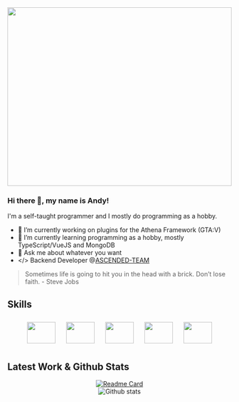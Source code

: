 <div align="center">
  <img src="https://cdn.discordapp.com/attachments/896779950051434567/992315786494484490/hmbanner.gif" width="100%" height="400px">
</div>

### Hi there 👋, my name is Andy!
I'm a self-taught programmer and I mostly do programming as a hobby. 

- 🔭 I’m currently working on plugins for the Athena Framework (GTA:V) 
- 🌱 I’m currently learning programming as a hobby, mostly TypeScript/VueJS and MongoDB
- 💬 Ask me about whatever you want 
- </> Backend Developer @[ASCENDED-TEAM](https://github.com/ASCENDED-Team)
> Sometimes life is going to hit you in the head with a brick. Don’t lose faith. - Steve Jobs

## Skills
<div align="center">
  <img src="https://cdn.jsdelivr.net/gh/devicons/devicon/icons/typescript/typescript-original.svg" style="width: 64px; height: 48px; margin: 10px;"/>
  <img src="https://cdn.jsdelivr.net/gh/devicons/devicon/icons/javascript/javascript-original.svg" style="width: 64px; height: 48px; margin: 10px;"/>
  <img src="https://cdn.jsdelivr.net/gh/devicons/devicon/icons/mongodb/mongodb-original-wordmark.svg" style="width: 64px; height: 48px; margin: 10px;"/>
  <img src="https://cdn.jsdelivr.net/gh/devicons/devicon/icons/vuejs/vuejs-original-wordmark.svg" style="width: 64px; height: 48px; margin: 10px;"/>
  <img src="https://cdn.jsdelivr.net/gh/devicons/devicon/icons/git/git-plain-wordmark.svg" style="width: 64px; height: 48px; margin: 10px;"/>
</div>

## Latest Work & Github Stats
<div align="center">
  <a href="https://github.com/Booster1212/open-source-shop">
    <img src="https://github-readme-stats.vercel.app/api/pin/?username=Booster1212&repo=open-source-shop&theme=dark&hide_border=true" alt="Readme Card"/>
  </a>
</div>

<div align="center">
  <img src="https://github-readme-stats.vercel.app/api?username=Booster1212&show_icons=true&theme=dark&hide_border=true&border_radius=10px" alt="Github stats"/>
</div>
